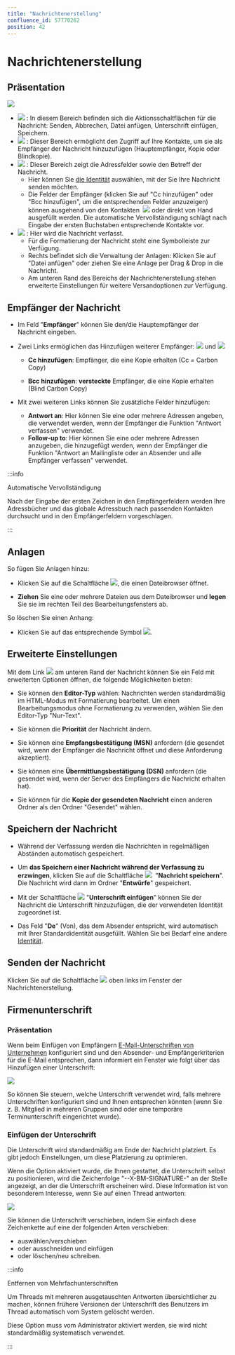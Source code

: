 ```yaml
---
title: "Nachrichtenerstellung"
confluence_id: 57770262
position: 42
---
```

# Nachrichtenerstellung


## Präsentation

![](../../attachments/57770262/57770277.png)

- ![](../../attachments/57769989/69896475.png) : In diesem Bereich befinden sich die Aktionsschaltflächen für die Nachricht: Senden, Abbrechen, Datei anfügen, Unterschrift einfügen, Speichern.
- ![](../../attachments/57769989/69896474.png) : Dieser Bereich ermöglicht den Zugriff auf Ihre Kontakte, um sie als Empfänger der Nachricht hinzuzufügen (Hauptempfänger, Kopie oder Blindkopie).
- ![](../../attachments/57769989/69896473.png) : Dieser Bereich zeigt die Adressfelder sowie den Betreff der Nachricht.
    - Hier können Sie [die Identität](/Guide_de_l_utilisateur/La_messagerie/Les_identités/) auswählen, mit der Sie Ihre Nachricht senden möchten.
    - Die Felder der Empfänger (klicken Sie auf "Cc hinzufügen" oder "Bcc hinzufügen", um die entsprechenden Felder anzuzeigen) können ausgehend von den Kontakten  ![](../../attachments/57769989/69896474.png) oder direkt von Hand ausgefüllt werden. Die automatische Vervollständigung schlägt nach Eingabe der ersten Buchstaben entsprechende Kontakte vor.
- ![](../../attachments/57769989/69896472.png) : Hier wird die Nachricht verfasst.
    - Für die Formatierung der Nachricht steht eine Symbolleiste zur Verfügung.
    - Rechts befindet sich die Verwaltung der Anlagen: Klicken Sie auf "Datei anfügen" oder ziehen Sie eine Anlage per Drag & Drop in die Nachricht.
    - Am unteren Rand des Bereichs der Nachrichtenerstellung stehen erweiterte Einstellungen für weitere Versandoptionen zur Verfügung.


## Empfänger der Nachricht

- Im Feld "**Empfänger**" können Sie den/die Hauptempfänger der Nachricht eingeben.

- Zwei Links ermöglichen das Hinzufügen weiterer Empfänger: ![](../../attachments/57770262/57770275.png) und ![](../../attachments/57770262/57770274.png)

    - **Cc hinzufügen**: Empfänger, die eine Kopie erhalten (Cc = Carbon Copy)

    - **Bcc hinzufügen**: **versteckte** Empfänger, die eine Kopie erhalten (Blind Carbon Copy)

- Mit zwei weiteren Links können Sie zusätzliche Felder hinzufügen:
    - **Antwort an**: Hier können Sie eine oder mehrere Adressen angeben, die verwendet werden, wenn der Empfänger die Funktion "Antwort verfassen" verwendet.
    - **Follow-up to**: Hier können Sie eine oder mehrere Adressen anzugeben, die hinzugefügt werden, wenn der Empfänger die Funktion "Antwort an Mailingliste oder an Absender und alle Empfänger verfassen" verwendet.


:::info

Automatische Vervollständigung

Nach der Eingabe der ersten Zeichen in den Empfängerfeldern werden Ihre Adressbücher und das globale Adressbuch nach passenden Kontakten durchsucht und in den Empfängerfeldern vorgeschlagen.

:::

## Anlagen

So fügen Sie Anlagen hinzu:

- Klicken Sie auf die Schaltfläche ![](../../attachments/57770136/57770141.png), die einen Dateibrowser öffnet.

- **Ziehen** Sie eine oder mehrere Dateien aus dem Dateibrowser und **legen** Sie sie im rechten Teil des Bearbeitungsfensters ab.


So löschen Sie einen Anhang:

- Klicken Sie auf das entsprechende Symbol ![](../../attachments/57770262/57770271.png).


## Erweiterte Einstellungen

Mit dem Link ![](../../attachments/57770136/57770139.png) am unteren Rand der Nachricht können Sie ein Feld mit erweiterten Optionen öffnen, die folgende Möglichkeiten bieten:

- Sie können den **Editor-Typ** wählen: Nachrichten werden standardmäßig im HTML-Modus mit Formatierung bearbeitet. Um einen Bearbeitungsmodus ohne Formatierung zu verwenden, wählen Sie den Editor-Typ "Nur-Text".

- Sie können die **Priorität** der Nachricht ändern.

- Sie können eine **Empfangsbestätigung (MSN)** anfordern (die gesendet wird, wenn der Empfänger die Nachricht öffnet und diese Anforderung akzeptiert).

- Sie können eine **Übermittlungsbestätigung (DSN)** anfordern (die gesendet wird, wenn der Server des Empfängers die Nachricht erhalten hat).

- Sie können für die **Kopie der gesendeten Nachricht** einen anderen Ordner als den Ordner "Gesendet" wählen.


## Speichern der Nachricht

- Während der Verfassung werden die Nachrichten in regelmäßigen Abständen automatisch gespeichert.

- Um **das Speichern einer Nachricht während der Verfassung zu erzwingen**, klicken Sie auf die Schaltfläche ![](../../attachments/57770262/57770269.png)  "**Nachricht speichern**".
Die Nachricht wird dann im Ordner "**Entwürfe**" gespeichert.

- Mit der Schaltfläche ![](../../attachments/57770262/57770268.png) "**Unterschrift einfügen**" können Sie der Nachricht die Unterschrift hinzuzufügen, die der verwendeten Identität zugeordnet ist.

- Das Feld "**De**" (Von), das dem Absender entspricht, wird automatisch mit Ihrer Standardidentität ausgefüllt.
Wählen Sie bei Bedarf eine andere [Identität](/Guide_de_l_utilisateur/La_messagerie/Les_identités/).


## Senden der Nachricht

Klicken Sie auf die Schaltfläche ![](../../attachments/57770136/57770140.png) oben links im Fenster der Nachrichtenerstellung.

## Firmenunterschrift

### Präsentation

Wenn beim Einfügen von Empfängern [E-Mail-Unterschriften von Unternehmen](/Guide_de_l_administrateur/Configuration/Signatures_d_entreprise/) konfiguriert sind und den Absender- und Empfängerkriterien für die E-Mail entsprechen, dann informiert ein Fenster wie folgt über das Hinzufügen einer Unterschrift:

![](../../attachments/57770262/57770265.png)

So können Sie steuern, welche Unterschrift verwendet wird, falls mehrere Unterschriften konfiguriert sind und Ihnen entsprechen könnten (wenn Sie z. B. Mitglied in mehreren Gruppen sind oder eine temporäre Terminunterschrift eingerichtet wurde).

### Einfügen der Unterschrift

Die Unterschrift wird standardmäßig am Ende der Nachricht platziert. Es gibt jedoch Einstellungen, um diese Platzierung zu optimieren.

Wenn die Option aktiviert wurde, die Ihnen gestattet, die Unterschrift selbst zu positionieren, wird die Zeichenfolge "--X-BM-SIGNATURE-" an der Stelle angezeigt, an der die Unterschrift erscheinen wird. Diese Information ist von besonderem Interesse, wenn Sie auf einen Thread antworten:

![](../../attachments/57770262/57770266.png)

Sie können die Unterschrift verschieben, indem Sie einfach diese Zeichenkette auf eine der folgenden Arten verschieben:

- auswählen/verschieben
- oder ausschneiden und einfügen
- oder löschen/neu schreiben.


:::info

Entfernen von Mehrfachunterschriften

Um Threads mit mehreren ausgetauschten Antworten übersichtlicher zu machen, können frühere Versionen der Unterschrift des Benutzers im Thread automatisch vom System gelöscht werden.

Diese Option muss vom Administrator aktiviert werden, sie wird nicht standardmäßig systematisch verwendet.

:::


